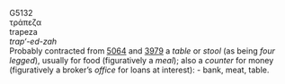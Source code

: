 G5132  
τράπεζα  
trapeza  
*trap‘-ed-zah*  
Probably contracted from [5064](g5064) and [3979](g3979) a *table* or
*stool* (as being *four* *legged*), usually for food (figuratively a
*meal*); also a *counter* for money (figuratively a broker’s *office*
for loans at interest): - bank, meat, table.  
